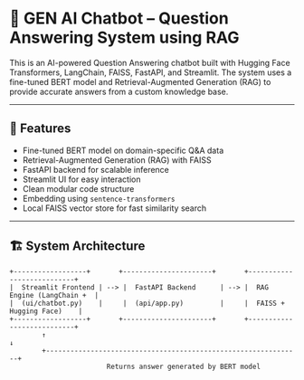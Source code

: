 # 🤖 GEN AI Chatbot – Question Answering System using RAG

This is an AI-powered Question Answering chatbot built with Hugging Face Transformers, LangChain, FAISS, FastAPI, and Streamlit. The system uses a fine-tuned BERT model and Retrieval-Augmented Generation (RAG) to provide accurate answers from a custom knowledge base.

---

## 🧠 Features

- Fine-tuned BERT model on domain-specific Q&A data
- Retrieval-Augmented Generation (RAG) with FAISS
- FastAPI backend for scalable inference
- Streamlit UI for easy interaction
- Clean modular code structure
- Embedding using `sentence-transformers`
- Local FAISS vector store for fast similarity search

---

## 🏗️ System Architecture

```text
+------------------+       +----------------------+       +---------------------------+
|  Streamlit Frontend | --> |  FastAPI Backend      | --> |  RAG Engine (LangChain +  |
|  (ui/chatbot.py)    |     |  (api/app.py)         |     |  FAISS + Hugging Face)    |
+------------------+       +----------------------+       +---------------------------+
        ↑                                                               ↓
        +---------------------------------------------------------------+
                        Returns answer generated by BERT model

